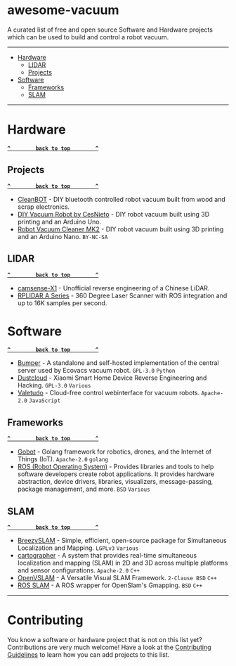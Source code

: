 # awesome-vacuum

A curated list of free and open source Software and Hardware projects which can be used to build and control a robot vacuum.

--------------------

- [Hardware](#hardware)
  - [LIDAR](#lidar)
  - [Projects](#projects)
- [Software](#software)
  - [Frameworks](#frameworks)
  - [SLAM](#slam)

--------------------

# Hardware

**[`^        back to top        ^`](#)**

## Projects

**[`^        back to top        ^`](#)**

- [CleanBOT](https://www.instructables.com/CleanBOT/) - DIY bluetooth controlled robot vacuum built from wood and scrap electronics.
- [DIY Vacuum Robot by CesNieto](https://www.instructables.com/Build-Your-Own-Vacuum-Robot/) - DIY robot vacuum built using 3D printing and an Arduino Uno.
- [Robot Vacuum Cleaner MK2](https://www.myminifactory.com/object/3d-print-101108) - DIY robot vacuum built using 3D printing and an Arduino Nano. `BY-NC-SA`

## LIDAR

**[`^        back to top        ^`](#)**

- [camsense-X1](https://github.com/Vidicon/camsense-X1) - Unofficial reverse engineering of a Chinese LiDAR.
- [RPLIDAR A Series](https://www.slamtec.com/en/Lidar/A1) - 360 Degree Laser Scanner with ROS integration and up to 16K samples per second.

# Software

**[`^        back to top        ^`](#)**

- [Bumper](https://github.com/bmartin5692/bumper) - A standalone and self-hosted implementation of the central server used by Ecovacs vacuum robot. `GPL-3.0` `Python`
- [Dustcloud](https://github.com/dgiese/dustcloud) - Xiaomi Smart Home Device Reverse Engineering and Hacking. `GPL-3.0` `Various`
- [Valetudo](https://github.com/Hypfer/Valetudo) - Cloud-free control webinterface for vacuum robots. `Apache-2.0` `JavaScript`

## Frameworks

**[`^        back to top        ^`](#)**

- [Gobot](https://github.com/hybridgroup/gobot/) - Golang framework for robotics, drones, and the Internet of Things (IoT).  `Apache-2.0` `golang`
- [ROS (Robot Operating System)](https://wiki.ros.org/) - Provides libraries and tools to help software developers create robot applications. It provides hardware abstraction, device drivers, libraries, visualizers, message-passing, package management, and more. `BSD` `Various`

## SLAM

**[`^        back to top        ^`](#)**

- [BreezySLAM](https://github.com/simondlevy/BreezySLAM) - Simple, efficient, open-source package for Simultaneous Localization and Mapping. `LGPLv3` `Various`
- [cartographer](https://github.com/cartographer-project/cartographer) - A system that provides real-time simultaneous localization and mapping (SLAM) in 2D and 3D across multiple platforms and sensor configurations. `Apache-2.0` `C++`
- [OpenVSLAM](https://github.com/xdspacelab/openvslam) - A Versatile Visual SLAM Framework. `2-Clause BSD` `C++`
- [ROS SLAM](https://github.com/ros-perception/slam_gmapping) - A ROS wrapper for OpenSlam's Gmapping. `BSD` `C++`

--------------------

# Contributing

You know a software or hardware project that is not on this list yet? Contributions are very much welcome! Have a look at the [Contributing Guidelines](.github/CONTRIBUTING.md) to learn how you can add projects to this list.
